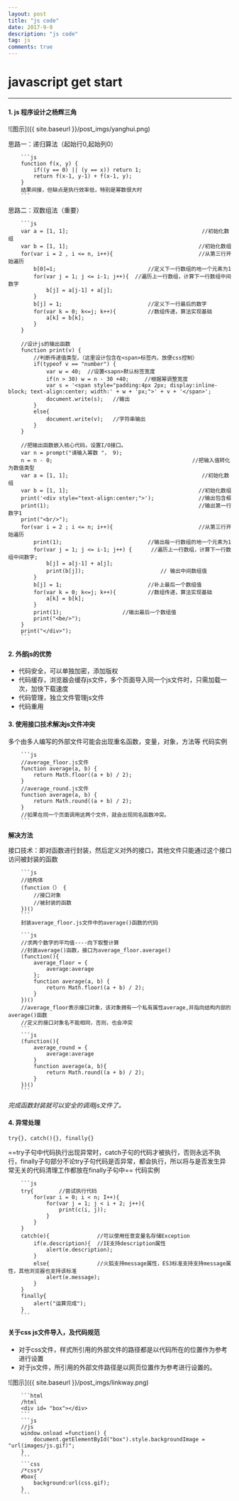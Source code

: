 ```yaml
---
layout: post
title: "js code"
date: 2017-9-9
description: "js code"
tag: js
comments: true
---
```


# javascript get start
------------------------------

#### 1. js 程序设计之杨辉三角

![图示]({{ site.baseurl }}/post_imgs/yanghui.png)

思路一：递归算法（起始行0,起始列0）


		```js
		function f(x, y) {
			if((y == 0) || (y == x)) return 1;
		    return f(x-1, y-1) + f(x-1, y);
		}
		结果间接，但缺点是执行效率低，特别是幂数很大时
		```

思路二：双数组法（重要）

		```js
		var a = [1, 1];                                          //初始化数组
		var b = [1, 1];											//初始化数组
		for(var i = 2 , i <= n, i++){							//从第三行开始遍历
			b[0]=1;					 			//定义下一行数组的地一个元素为1
		    for(var j = 1; j <= i-1; j++){	//遍历上一行数组，计算下一行数组中间数字
		    	b[j] = a[j-1] + a[j];
		    }
		    b[j] = 1;							//定义下一行最后的数字
			for(var k = 0; k<=j; k++){	        //数组传递，算法实现基础
		    	a[k] = b[k];
		    }
		}

		//设计js的输出函数
		function print(v) {
			//判断传递值类型，（这里设计包含在<span>标签内，放便css控制）
		    if(typeof v == "number") {
				var w = 40;  //设置<sapn>默认标签宽度
		        if(n > 30) w = n - 30 +40;     //根据幂调整宽度
		        var s = '<span style="padding:4px 2px; display:inline-block; text-align:center; width:' + w + 'px;">' + v + '</span>';
		    	document.write(s);   //输出
		    }
		    else{
		    	document.write(v);   //字符串输出
		    }
		}

		//把输出函数嵌入核心代码，设置I/O接口。
		var n = prompt("请输入幂数 "， 9);
		n = n - 0;                                            //把输入值转化为数值类型
		var a = [1, 1];                                          //初始化数组
		var b = [1, 1];											//初始化数组
		print('<div style="text-align:center;">');				//输出包含框
		print(1);												//输出第一行数字1
		print("<br/>");
		for(var i = 2 ; i <= n; i++){							//从第三行开始遍历
			print(1);				 			//输出每一行数组的地一个元素为1
		    for(var j = 1; j <= i-1; j++) {	     //遍历上一行数组，计算下一行数组中间数字;
		    	b[j] = a[j-1] + a[j];
		        print(b[j]);						// 输出中间数组值
		    }
		    b[j] = 1;							//补上最后一个数组值
			for(var k = 0; k<=j; k++){	        //数组传递，算法实现基础
		    	a[k] = b[k];
		    }
		    print(1);					//输出最后一个数组值
		    print("<be/>");
		}
		print("</div>");
		```

#### 2. 外部js的优势

- 代码安全，可以单独加密，添加版权
- 代码缓存，浏览器会缓存js文件，多个页面导入同一个js文件时，只需加载一次，加快下载速度
- 代码管理，独立文件管理js文件
- 代码重用

#### 3. 使用接口技术解决js文件冲突

多个由多人编写的外部文件可能会出现重名函数，变量，对象，方法等
代码实例

		```js
		//average_floor.js文件
		function average(a, b) {
			return Math.floor((a + b) / 2);
		}
		//average_round.js文件
		function average(a, b) {
			return Math.round((a + b) / 2);
		}
		//如果在同一个页面调用这两个文件，就会出现同名函数冲突。
		```
****解决方法****

接口技术：即对函数进行封装，然后定义对外的接口，其他文件只能通过这个接口访问被封装的函数

		```js
		//结构体
		(function（） {
			//接口对象
		    //被封装的函数
		})()
		```
		封装average_floor.js文件中的average()函数的代码

		```js
		//求两个数字的平均值----向下取整计算
		//封装average()函数，接口为average_floor.average()
		(function(){
			average_floor = {
		    	average:average
		    };
		    function average(a, b) {
				return Math.floor((a + b) / 2);
		    }
		})()
		//average_floor表示接口对象，该对象拥有一个私有属性average,并指向结构内部的average()函数
		//定义的接口对象名不能相同，否则，也会冲突
		```
		```js
		(function(){
			average_round = {
		    	average:average
		    }
		    function average(a, b){
		    	return Math.round((a + b) / 2);
		    }
		})()
		```
_完成函数封装就可以安全的调用js文件了。_

#### 4. 异常处理

`try{}, catch(){}, finally{}`

==try子句中代码执行出现异常时，catch子句的代码才被执行，否则永远不执行，finally子句部分不论try子句代码是否异常，都会执行，所以将与是否发生异常无关的代码清理工作都放在finally子句中==
代码实例

		```js
		try{        //尝试执行代码
			for(var i = 0; i < n; I++){
		    	for(var j = 1; j < i + 2; j++){
		        	print(c(i, j));
		        }
		    }
		}
		catch(e){				//可以使用任意变量名存储Exception
			if(e.description){  //IE支持description属性
		    	alert(e.description);
		    }
		    else{				//火狐支持message属性，ES3标准支持支持message属性，其他浏览器也支持该标准
		    	alert(e.message);
		    }
		}
		finally{
			alert("运算完成");
		}
		```
#### 关于css js文件导入，及代码规范

- 对于css文件，样式所引用的外部文件的路径都是以代码所在的位置作为参考进行设置
- 对于js文件，所引用的外部文件路径是以网页位置作为参考进行设置的。

![图示]({{ site.baseurl }}/post_imgs/linkway.png)

		```html
		/html
		<div id= "box"></div>
		```
		```js
		//js
		window.onload =function() {
			document.getElementById("box").style.backgroundImage = "url(images/js.gif)";
		}
		```
		```css
		/*css*/
		#box{
			background:url(css.gif);
		}
		```
